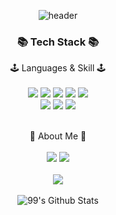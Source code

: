 <div align="center">
  
![header](https://capsule-render.vercel.app/api?type=waving&color=0:f0ece2,100:ea8a8a&height=190&text=Han%20Byul%20Github&fontSize=70&fontColor=363636)

 ### 📚 Tech Stack 📚
  
🕹 Languages & Skill 🕹
  <br/><br/>
<img src="https://img.shields.io/badge/React-61DAFB?style=flat&logo=React&logoColor=white"/>
  <img src="https://img.shields.io/badge/TypeScript-3178C6?style=flat&logo=TypeScript&logoColor=white"/>
  <img src="https://img.shields.io/badge/Javascript-F7DF1E?style=flat&logo=Javascript&logoColor=white"/>
    <img src="https://img.shields.io/badge/Recoil-CC6699?style=flat&logo=Recoil&logoColor=white"/>
  <img src="https://img.shields.io/badge/Redux-764ABC?style=flat&logo=Redux&logoColor=white"/>
  <br/>
<img src="https://img.shields.io/badge/React%20Query-FF4154?style=flat&logo=React%20Query&logoColor=white"/>
  <img src="https://img.shields.io/badge/Sass-CC6699?style=flat&logo=Sass&logoColor=white"/>
  <img src="https://img.shields.io/badge/styled-components-DB7093?style=flat&logo=styled-components&logoColor=white"/>
  <br/>
  <br/>
  
  🌱 About Me 🌱
  <br/><br/>
    [<img src="https://img.shields.io/badge/Velog-20C997?style=flat&logo=Velog&logoColor=white"/>](https://velog.io/@han-byul-yang)
    <a href="mailto:yahb17@gmail.com"><img src="https://img.shields.io/badge/Gmail-CC6699?style=flat&logo=Gmail&logoColor=white"/></a>
  <br/><br/>
  <img src="https://github-readme-stats.vercel.app/api/top-langs/?username=han-byul-yang&layout=compact"><br><br>
   ![99's Github Stats](https://github-readme-stats.vercel.app/api?username=han-byul-yang&bg_color=30,e96443,904e95&title_color=fff&text_color=fff)
</div>
  
